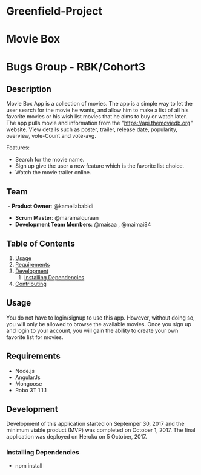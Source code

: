 # Greenfield-Project
# Movie Box
# Bugs Group - RBK/Cohort3

## Description
Movie Box App is a collection of movies. The app is a simple way to let the user search for the movie he wants, and allow him to make a list of all his favorite movies or his wish list movies that he aims to buy or watch later. The app pulls movie and information from the "https://api.themoviedb.org" website. View details such as poster, trailer, release date, popularity, overview, vote-Count and vote-avg.

Features:
- Search for the movie name.
- Sign up give the user a new feature which is the favorite list choice. 
- Watch the movie trailer online.


## Team
  - __Product Owner__: @kamellababidi
  - __Scrum Master__: @maramalquraan
  - __Development Team Members__: @maisaa , @maimai84

## Table of Contents

1. [Usage](#Usage)
2. [Requirements](#requirements)
3. [Development](#development)
    1. [Installing Dependencies](#installing-dependencies)
4. [Contributing](#Contributing)



## Usage

 You do not have to login/signup to use this app. However, without doing so, you will only be allowed to browse the available movies. Once you sign up and login to your account, you will gain the ability to create your own favorite list for movies.


## Requirements

- Node.js
- AngularJs
- Mongoose 
- Robo 3T 1.1.1


## Development
Development of this application started on Septemper 30, 2017 and the minimum viable product (MVP) was completed on October 1, 2017. The final application was deployed on Heroku on 5 October, 2017.




### Installing Dependencies
- npm install 





